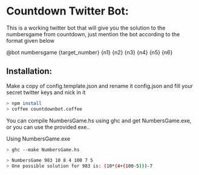 Countdown Twitter Bot:
=====================

This is a working twitter bot that will give you the solution to the numbersgame from
countdown, just mention the bot according to the format given below

@bot numbersgame {target_number} {n1} {n2} {n3} {n4} {n5} {n6}

Installation:
------------

Make a copy of config.template.json and rename it config.json 
and fill your secret twitter keys and nick in it
```sh
> npm install
> coffee countdownbot.coffee
```

You can compile NumbersGame.hs using ghc and get NumbersGame.exe,
or you can use the provided exe..

Using NumbersGame.exe
```sh
> ghc --make NumbersGame.hs

> NumbersGame 983 10 8 4 100 7 5
> One possible solution for 983 is: (10*(4+(100-5)))-7
```
